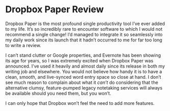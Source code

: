 # Dropbox Paper Review
Dropbox Paper is the most profound single productivity tool I’ve ever added to my life. It’s so incredibly rare to encounter software to which I would not recommend a single change! I’d managed to integrate it so seamlessly into my daily work since its launch that it hadn’t occurred to me for far too long to write a review.

I can’t stand clutter or Google properties, and Evernote has been showing its age for years, so I was extremely excited when Dropbox Paper was announced. I’ve used it heavily and almost daily since its release in both my writing job and elsewhere. You would not believe how handy it is to have a clean, smooth, and live-synced word entry space so close at hand. I don’t see much reason to complain about what it *can’t* do considering that the alternative clumsy, feature-pumped legacy notetaking services will always be available should you need them, but you won’t.

I can only hope that Dropbox won’t feel the need to add more features.



